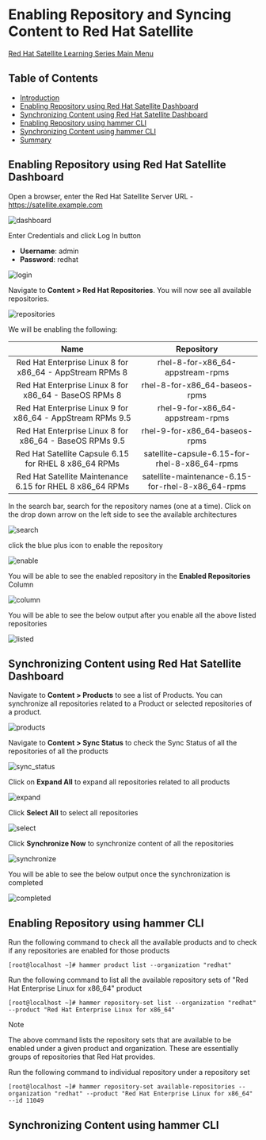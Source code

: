 # Enabling Repository and Syncing Content to Red Hat Satellite

[Red Hat Satellite Learning Series Main Menu](https://github.com/rajatagrawal1094/RedHatSatellite)

## Table of Contents
- [Introduction](#introduction)
- [Enabling Repository using Red Hat Satellite Dashboard](#enabling-repository-using-red-hat-satellite-dashboard)
- [Synchronizing Content using Red Hat Satellite Dashboard](#synchronizing-content-using-red-hat-satellite-dashboard)
- [Enabling Repository using hammer CLI](#enabling-repository-using-hammer-cli)
- [Synchronizing Content using hammer CLI](#synchronizing-content-using-hammer-cli)
- [Summary](#summary)

## Enabling Repository using Red Hat Satellite Dashboard

Open a browser, enter the Red Hat Satellite Server URL - https://satellite.example.com

![dashboard](/images/1-dashboard.png)

Enter Credentials and click Log In button

- **Username**: admin
- **Password**: redhat

![login](/images/2-login.png)

Navigate to **Content > Red Hat Repositories**. You will now see all available repositories. 

![repositories](/images/3-repositories.png)

We will be enabling the following:

| Name        						     | Repository 					 |
| :--------------------------------------------------------: | :-----------------------------------------------: |
| Red Hat Enterprise Linux 8 for x86_64 - AppStream RPMs 8   | rhel-8-for-x86_64-appstream-rpms             	 |
| Red Hat Enterprise Linux 8 for x86_64 - BaseOS RPMs 8      | rhel-8-for-x86_64-baseos-rpms             	 |
| Red Hat Enterprise Linux 9 for x86_64 - AppStream RPMs 9.5 | rhel-9-for-x86_64-appstream-rpms             	 |
| Red Hat Enterprise Linux 8 for x86_64 - BaseOS RPMs 9.5    | rhel-9-for-x86_64-baseos-rpms             	 |
| Red Hat Satellite Capsule 6.15 for RHEL 8 x86_64 RPMs      | satellite-capsule-6.15-for-rhel-8-x86_64-rpms     |
| Red Hat Satellite Maintenance 6.15 for RHEL 8 x86_64 RPMs  | satellite-maintenance-6.15-for-rhel-8-x86_64-rpms |

In the search bar, search for the repository names (one at a time). Click on the drop down arrow on the left side to see the available architectures

![search](/images/4-search.png)

click the blue plus icon to enable the repository

![enable](/images/5-enable.png)

You will be able to see the enabled repository in the **Enabled Repositories** Column

![column](/images/6-column.png)

You will be able to see the below output after you enable all the above listed repositories

![listed](/images/7-listed.png)

## Synchronizing Content using Red Hat Satellite Dashboard

Navigate to **Content > Products** to see a list of Products. You can synchronize all repositories related to a Product or selected repositories of a product.

![products](/images/8-products.png)

Navigate to **Content > Sync Status** to check the Sync Status of all the repositories of all the products

![sync_status](/images/9-sync_status.png)

Click on **Expand All** to expand all repositories related to all products

![expand](/images/10-expand.png)

Click **Select All** to select all repositories

![select](/images/11-select.png)

Click **Synchronize Now** to synchronize content of all the repositories

![synchronize](/images/12-synchronize.png)

You will be able to see the below output once the synchronization is completed

![completed](/images/13-completes.png)

## Enabling Repository using hammer CLI

Run the following command to check all the available products and to check if any repositories are enabled for those products

```console
[root@localhost ~]# hammer product list --organization "redhat"
```

Run the following command to list all the available repository sets of "Red Hat Enterprise Linux for x86_64" product

```console
[root@localhost ~]# hammer repository-set list --organization "redhat" --product "Red Hat Enterprise Linux for x86_64"
```

> [!NOTE]
> The above command lists the repository sets that are available to be enabled under a given product and organization. These are essentially groups of repositories that Red Hat provides.

Run the following command to individual repository under a repository set

```console
[root@localhost ~]# hammer repository-set available-repositories --organization "redhat" --product "Red Hat Enterprise Linux for x86_64" --id 11049
```

## Synchronizing Content using hammer CLI
